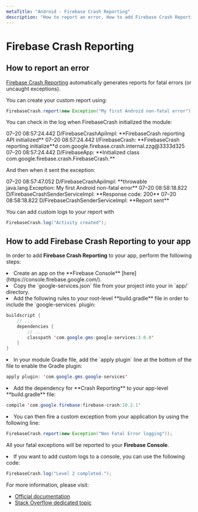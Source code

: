 ```yaml
---
metaTitle: "Android - Firebase Crash Reporting"
description: "How to report an error, How to add Firebase Crash Reporting to your app"
---
```


# Firebase Crash Reporting



## How to report an error


[Firebase Crash Reporting](http://stackoverflow.com/documentation/android/3843/firebase/13605/how-to-add-firebase-crash-reporting-to-your-app#t=201608090640190791722) automatically generates reports for fatal errors (or uncaught exceptions).

You can create your custom report using:

```java
FirebaseCrash.report(new Exception("My first Android non-fatal error"));

```

You can check in the log when FirebaseCrash initialized the module:

> 
<p>07–20 08:57:24.442 D/FirebaseCrashApiImpl: **FirebaseCrash reporting API initialized**
07–20 08:57:24.442 I/FirebaseCrash: **FirebaseCrash reporting initialize**d com.google.firebase.crash.internal.zzg@3333d325
07–20 08:57:24.442 D/FirebaseApp: **Initialized class com.google.firebase.crash.FirebaseCrash.**</p>


And then when it sent the exception:

> 
<p>07–20 08:57:47.052 D/FirebaseCrashApiImpl: **throwable java.lang.Exception: My first Android non-fatal error**
07–20 08:58:18.822 D/FirebaseCrashSenderServiceImpl: **Response code: 200**
07–20 08:58:18.822 D/FirebaseCrashSenderServiceImpl: **Report sent**</p>


You can add custom logs to your report with

```java
FirebaseCrash.log("Activity created");

```



## How to add Firebase Crash Reporting to your app


In order to add **Firebase Crash Reporting** to your app, perform the following steps:

<li>
Create an app on the **Firebase Console** [here](https://console.firebase.google.com/).
</li>
<li>
Copy the `google-services.json` file from your project into your in `app/` directory.
</li>
<li>
Add the following rules to your root-level **build.gradle** file in order to include the `google-services` plugin:

```java
buildscript {
    // ...
    dependencies {
        // ...
        classpath 'com.google.gms:google-services:3.0.0'
    }
}

```


</li>
<li>
In your module Gradle file, add the `apply plugin` line at the bottom of the file to enable the Gradle plugin:

```java
apply plugin: 'com.google.gms.google-services'

```


</li>
<li>
Add the dependency for **Crash Reporting** to your app-level **build.gradle** file:

```java
compile 'com.google.firebase:firebase-crash:10.2.1'

```


</li>
<li>
You can then fire a custom exception from your application by using the following line:

```java
FirebaseCrash.report(new Exception("Non Fatal Error logging"));

```


All your fatal exceptions will be reported to your **Firebase Console**.
</li>
<li>
If you want to add custom logs to a console, you can use the following code:

```java
FirebaseCrash.log("Level 2 completed.");

```


</li>

For more information, please visit:

- [Official documentation](https://firebase.google.com/docs/crash/android)
- [Stack Overflow dedicated topic](http://stackoverflow.com/documentation/firebase/4669/crash-reporting#t=201608090639072764156)


